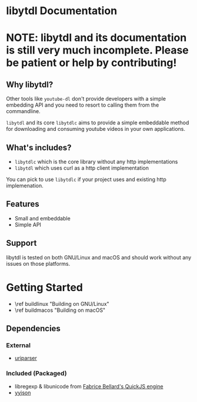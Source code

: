 # libytdl Documentation

# NOTE: libytdl and its documentation is still very much incomplete. Please be patient or help by contributing!

## Why libytdl?
Other tools like `youtube-dl` don't provide developers with a simple embedding API and you need to resort to calling them from the commandline.

`libytdl` and its core `libytdlc` aims to provide a simple embeddable method for downloading and consuming youtube videos in your own applications. 

## What's includes?
- `libytdlc` which is the core library without any http implementations
- `libytdl` which uses curl as a http client implementation

You can pick to use `libytdlc` if your project uses and existing http implemenation.

## Features
- Small and embeddable
- Simple API

## Support
libytdl is tested on both GNU/Linux and macOS and should work without any issues on those platforms.

# Getting Started
- \ref buildlinux "Building on GNU/Linux"
- \ref buildmacos "Building on macOS"

## Dependencies

### External
- [uriparser](https://uriparser.github.io/)

### Included (Packaged)
- libregexp & libunicode from [Fabrice Bellard's QuickJS engine](https://bellard.org/quickjs/)
- [yyjson](https://github.com/ibireme/yyjson)
